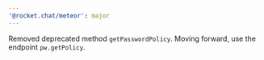```yaml
---
'@rocket.chat/meteor': major
---
```


Removed deprecated method `getPasswordPolicy`. Moving forward, use the endpoint `pw.getPolicy`.

